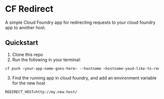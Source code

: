 # CF Redirect
A simple Cloud Foundry app for redirecting requests to your cloud foundry app to another host.

## Quickstart
1) Clone this repo
2) Run the following in your terminal:
```bash
cf push <your-app-name-goes-here> --hostname <hostname-youd-like-to-redirect-from>
```
3) Find the running app in cloud foundry, and add an environment variable for the new host
```
REDIRECT_HOST=http://my.new.host/
```
